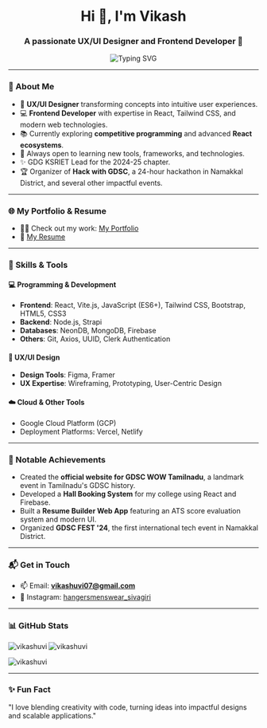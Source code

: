 <h1 align="center">Hi 👋, I'm Vikash</h1>
<h3 align="center">A passionate UX/UI Designer and Frontend Developer 🚀</h3>

<p align="center">
  <img src="https://readme-typing-svg.herokuapp.com?font=Fira+Code&weight=600&size=24&pause=1000&color=36BCF7&width=435&lines=Crafting+User-Centric+Designs;Transforming+Ideas+Into+Code;Exploring+Tech+Horizons" alt="Typing SVG" />
</p>

---

### 🌟 About Me

- 🎨 **UX/UI Designer** transforming concepts into intuitive user experiences.
- 💻 **Frontend Developer** with expertise in React, Tailwind CSS, and modern web technologies.
- 📚 Currently exploring **competitive programming** and advanced **React ecosystems**.
- 🌱 Always open to learning new tools, frameworks, and technologies.
- ✨ GDG KSRIET Lead for the 2024-25 chapter.
- 🏆 Organizer of **Hack with GDSC**, a 24-hour hackathon in Namakkal District, and several other impactful events.

---

### 🌐 My Portfolio & Resume

- 👨‍💻 Check out my work: [My Portfolio](https://vikashuvi.github.io/Portfolio/)  
- 📄 [My Resume](https://vikashuvi.pages.dev/resume.pdf)  

---

### 🚀 Skills & Tools

#### 💻 Programming & Development
- **Frontend**: React, Vite.js, JavaScript (ES6+), Tailwind CSS, Bootstrap, HTML5, CSS3  
- **Backend**: Node.js, Strapi  
- **Databases**: NeonDB, MongoDB, Firebase  
- **Others**: Git, Axios, UUID, Clerk Authentication  

#### 🎨 UX/UI Design
- **Design Tools**: Figma, Framer  
- **UX Expertise**: Wireframing, Prototyping, User-Centric Design  

#### ☁️ Cloud & Other Tools
- Google Cloud Platform (GCP)  
- Deployment Platforms: Vercel, Netlify  

---

### 🌟 Notable Achievements
- Created the **official website for GDSC WOW Tamilnadu**, a landmark event in Tamilnadu's GDSC history.  
- Developed a **Hall Booking System** for my college using React and Firebase.  
- Built a **Resume Builder Web App** featuring an ATS score evaluation system and modern UI.  
- Organized **GDSC FEST '24**, the first international tech event in Namakkal District.  

---

### 📬 Get in Touch

- 📫 Email: **vikashuvi07@gmail.com**  
- 📱 Instagram: [hangersmenswear_sivagiri](https://www.instagram.com/hangersmenswear_sivagiri/)  

---

### 📊 GitHub Stats

<p>
  <img align="left" src="https://github-readme-stats.vercel.app/api/top-langs?username=vikashuvi&show_icons=true&locale=en&layout=compact" alt="vikashuvi" />
</p>

<p>
  <img align="center" src="https://github-readme-stats.vercel.app/api?username=vikashuvi&show_icons=true&locale=en" alt="vikashuvi" />
</p>

<p>
  <img align="center" src="https://github-readme-streak-stats.herokuapp.com/?user=vikashuvi&" alt="vikashuvi" />
</p>

---

### ✨ Fun Fact
"I love blending creativity with code, turning ideas into impactful designs and scalable applications."
